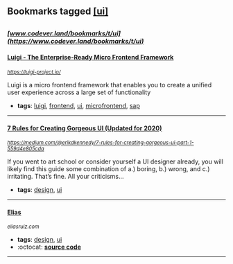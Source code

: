 ## Bookmarks tagged [[ui]](https://www.codever.land/search?q=[ui])

_<sup><sup>[www.codever.land/bookmarks/t/ui](https://www.codever.land/bookmarks/t/ui)</sup></sup>_
---
#### [Luigi - The Enterprise-Ready Micro Frontend Framework](https://luigi-project.io/)
_<sup>https://luigi-project.io/</sup>_

Luigi is a micro frontend framework that enables you to create a unified user experience across a large set of functionality
* **tags**: [luigi](../tagged/luigi.md), [frontend](../tagged/frontend.md), [ui](../tagged/ui.md), [microfrontend](../tagged/microfrontend.md), [sap](../tagged/sap.md)
---
#### [7 Rules for Creating Gorgeous UI (Updated for 2020)](https://medium.com/@erikdkennedy/7-rules-for-creating-gorgeous-ui-part-1-559d4e805cda)
_<sup>https://medium.com/@erikdkennedy/7-rules-for-creating-gorgeous-ui-part-1-559d4e805cda</sup>_

If you went to art school or consider yourself a UI designer already, you will likely find this guide some combination of a.) boring, b.) wrong, and c.) irritating. That’s fine. All your criticisms…
* **tags**: [design](../tagged/design.md), [ui](../tagged/ui.md)
---
#### [Elias](eliasruiz.com)
_<sup>eliasruiz.com</sup>_

* **tags**: [design](../tagged/design.md), [ui](../tagged/ui.md)
* :octocat: **[source code](https://eliasruiz.com/)**
---
